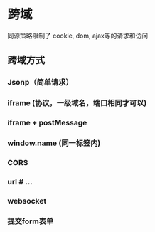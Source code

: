 # 跨域
同源策略限制了 cookie, dom, ajax等的请求和访问

## 跨域方式


### Jsonp（简单请求）

### iframe (协议，一级域名，端口相同才可以)

### iframe + postMessage

### window.name (同一标签内)

### CORS

### url # ...

### websocket

### 提交form表单
